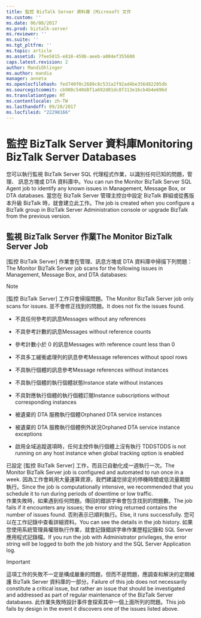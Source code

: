 ```yaml
---
title: 監控 BizTalk Server 資料庫 |Microsoft 文件
ms.custom: ''
ms.date: 06/08/2017
ms.prod: biztalk-server
ms.reviewer: ''
ms.suite: ''
ms.tgt_pltfrm: ''
ms.topic: article
ms.assetid: 7fee5015-e818-459b-aeeb-a084ef355600
caps.latest.revision: 2
author: MandiOhlinger
ms.author: mandia
manager: anneta
ms.openlocfilehash: fed740f0c2689c8c531a2f92ad4be356d82205db
ms.sourcegitcommit: cb908c540d8f1a692d01dc8f313e16cb4b4e696d
ms.translationtype: MT
ms.contentlocale: zh-TW
ms.lasthandoff: 09/20/2017
ms.locfileid: "22298166"
---
```

# <a name="monitoring-biztalk-server-databases"></a><span data-ttu-id="742bd-102">監控 BizTalk Server 資料庫</span><span class="sxs-lookup"><span data-stu-id="742bd-102">Monitoring BizTalk Server Databases</span></span>
<span data-ttu-id="742bd-103">您可以執行監視 BizTalk Server SQL 代理程式作業，以識別任何已知的問題，管理、 訊息方塊或 DTA 資料庫中。</span><span class="sxs-lookup"><span data-stu-id="742bd-103">You can run the Monitor BizTalk Server SQL Agent job to identify any known issues in Management, Message Box, or DTA databases.</span></span> <span data-ttu-id="742bd-104">當您在 BizTalk Server 管理主控台中設定 BizTalk 群組或從舊版本升級 BizTalk 時，就會建立此工作。</span><span class="sxs-lookup"><span data-stu-id="742bd-104">The job is created when you configure a BizTalk group in BizTalk Server Administration console or upgrade BizTalk from the previous version.</span></span>  
  
## <a name="the-monitor-biztalk-server-job"></a><span data-ttu-id="742bd-105">監視 BizTalk Server 作業</span><span class="sxs-lookup"><span data-stu-id="742bd-105">The Monitor BizTalk Server Job</span></span>  
 <span data-ttu-id="742bd-106">[監控 BizTalk Server] 作業會在管理、訊息方塊或 DTA 資料庫中掃描下列問題：</span><span class="sxs-lookup"><span data-stu-id="742bd-106">The Monitor BizTalk Server job scans for the following issues in Management, Message Box, and DTA databases:</span></span>  
  
> [!NOTE]  
>  <span data-ttu-id="742bd-107">[監控 BizTalk Server] 工作只會掃描問題。</span><span class="sxs-lookup"><span data-stu-id="742bd-107">The Monitor BizTalk Server job only scans for issues.</span></span> <span data-ttu-id="742bd-108">並不會修正找到的問題。</span><span class="sxs-lookup"><span data-stu-id="742bd-108">It does not fix the issues found.</span></span>  
  
-   <span data-ttu-id="742bd-109">不具任何參考的訊息</span><span class="sxs-lookup"><span data-stu-id="742bd-109">Messages without any references</span></span>  
  
-   <span data-ttu-id="742bd-110">不具參考計數的訊息</span><span class="sxs-lookup"><span data-stu-id="742bd-110">Messages without reference counts</span></span>  
  
-   <span data-ttu-id="742bd-111">參考計數小於 0 的訊息</span><span class="sxs-lookup"><span data-stu-id="742bd-111">Messages with reference count less than 0</span></span>  
  
-   <span data-ttu-id="742bd-112">不具多工緩衝處理列的訊息參考</span><span class="sxs-lookup"><span data-stu-id="742bd-112">Message references without spool rows</span></span>  
  
-   <span data-ttu-id="742bd-113">不具執行個體的訊息參考</span><span class="sxs-lookup"><span data-stu-id="742bd-113">Message references without instances</span></span>  
  
-   <span data-ttu-id="742bd-114">不具執行個體的執行個體狀態</span><span class="sxs-lookup"><span data-stu-id="742bd-114">Instance state without instances</span></span>  
  
-   <span data-ttu-id="742bd-115">不具對應執行個體的執行個體訂閱</span><span class="sxs-lookup"><span data-stu-id="742bd-115">Instance subscriptions without corresponding instances</span></span>  
  
-   <span data-ttu-id="742bd-116">被遺棄的 DTA 服務執行個體</span><span class="sxs-lookup"><span data-stu-id="742bd-116">Orphaned DTA service instances</span></span>  
  
-   <span data-ttu-id="742bd-117">被遺棄的 DTA 服務執行個體例外狀況</span><span class="sxs-lookup"><span data-stu-id="742bd-117">Orphaned DTA service instance exceptions</span></span>  
  
-   <span data-ttu-id="742bd-118">啟用全域追蹤選項時，任何主控件執行個體上沒有執行 TDDS</span><span class="sxs-lookup"><span data-stu-id="742bd-118">TDDS is not running on any host instance when global tracking option is enabled</span></span>  
  
 <span data-ttu-id="742bd-119">已設定 [監控 BizTalk Server] 工作，而且已自動化成一週執行一次。</span><span class="sxs-lookup"><span data-stu-id="742bd-119">The Monitor BizTalk Server job is configured and automated to run once in a week.</span></span> <span data-ttu-id="742bd-120">因為工作會耗用大量運算資源，我們建議您排定的停機時間或低流量期間執行。</span><span class="sxs-lookup"><span data-stu-id="742bd-120">Since the job is computationally intensive, we recommended that you schedule it to run during periods of downtime or low traffic.</span></span>  
<span data-ttu-id="742bd-121">作業失敗時，如果遇到任何問題。傳回的錯誤字串會包含找到的問題數。</span><span class="sxs-lookup"><span data-stu-id="742bd-121">The job fails if it encounters any issues; the error string returned contains the number of issues found.</span></span> <span data-ttu-id="742bd-122">否則表示已順利執行。</span><span class="sxs-lookup"><span data-stu-id="742bd-122">Else, it runs successfully.</span></span> <span data-ttu-id="742bd-123">您可以在工作記錄中查看詳細資料。</span><span class="sxs-lookup"><span data-stu-id="742bd-123">You can see the details in the job history.</span></span> <span data-ttu-id="742bd-124">如果您使用系統管理員權限執行作業，就會記錄錯誤字串作業歷程記錄和 SQL Server 應用程式記錄檔。</span><span class="sxs-lookup"><span data-stu-id="742bd-124">If you run the job with Administrator privileges, the error string will be logged to both the job history and the SQL Server Application log.</span></span>  
  
> [!IMPORTANT]  
>  <span data-ttu-id="742bd-125">這項工作的失敗不一定是構成嚴重的問題，但而不是問題，應調查和解決的定期維護 BizTalk Server 資料庫的一部分。</span><span class="sxs-lookup"><span data-stu-id="742bd-125">Failure of this job does not necessarily constitute a critical issue, but rather an issue that should be investigated and addressed as part of regular maintenance of the BizTalk Server databases.</span></span> <span data-ttu-id="742bd-126">此作業失敗時設計事件會探索其中一個上面所列的問題。</span><span class="sxs-lookup"><span data-stu-id="742bd-126">This job fails by design in the event it discovers one of the issues listed above.</span></span>